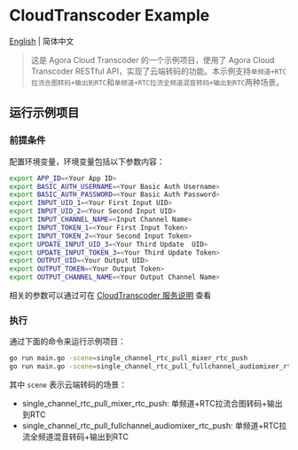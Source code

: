 # CloudTranscoder Example

 [English](./README.md) |  简体中文

> 这是 Agora Cloud Transcoder 的一个示例项目，使用了 Agora Cloud Transcoder RESTful API，实现了云端转码的功能。本示例支持`单频道+RTC拉流合图转码+输出到RTC`和`单频道+RTC拉流全频道混音转码+输出到RTC`两种场景。

## 运行示例项目

### 前提条件

配置环境变量，环境变量包括以下参数内容：

```bash
export APP_ID=<Your App ID>
export BASIC_AUTH_USERNAME=<Your Basic Auth Username>
export BASIC_AUTH_PASSWORD=<Your Basic Auth Password>
export INPUT_UID_1=<Your First Input UID>
export INPUT_UID_2=<Your Second Input UID>
export INPUT_CHANNEL_NAME=<Input Channel Name>
export INPUT_TOKEN_1=<Your First Input Token>
export INPUT_TOKEN_2=<Your Second Input Token>
export UPDATE_INPUT_UID_3=<Your Third Update  UID>
export UPDATE_INPUT_TOKEN_3=<Your Third Update Token>
export OUTPUT_UID=<Your Output UID>
export OUTPUT_TOKEN=<Your Output Token>
export OUTPUT_CHANNEL_NAME=<Your Output Channel Name>
```

相关的参数可以通过可在 [CloudTranscoder 服务说明](../../services/cloudtranscoder/README_ZH.md) 查看

### 执行

通过下面的命令来运行示例项目：

```bash
go run main.go -scene=single_channel_rtc_pull_mixer_rtc_push 
go run main.go -scene=single_channel_rtc_pull_fullchannel_audiomixer_rtc_push
```

其中 `scene` 表示云端转码的场景：

* single_channel_rtc_pull_mixer_rtc_push: 单频道+RTC拉流合图转码+输出到RTC
* single_channel_rtc_pull_fullchannel_audiomixer_rtc_push: 单频道+RTC拉流全频道混音转码+输出到RTC

